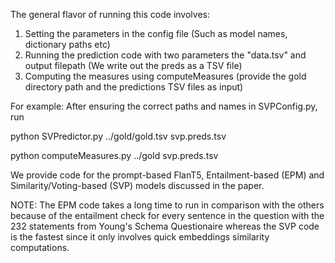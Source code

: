 


The general flavor of running this code involves:
1. Setting the parameters in the config file (Such as model names, dictionary paths etc)
2. Running the prediction code with two parameters the "data.tsv" and output filepath (We write out the preds as a TSV file)
3. Computing the measures using computeMeasures (provide the gold directory path and the predictions TSV files as input)

For example:
After ensuring the correct paths and names in SVPConfig.py, run 

python SVPredictor.py ../gold/gold.tsv svp.preds.tsv 

python computeMeasures.py ../gold svp.preds.tsv

We provide code for the prompt-based FlanT5, Entailment-based (EPM) and Similarity/Voting-based (SVP) models discussed
in the paper.

NOTE: The EPM code takes a long time to run in comparison with the others because
of the entailment check for every sentence in the question with the 232 statements from Young's Schema Questionaire
whereas the SVP code is the fastest since it only involves quick embeddings similarity computations.





